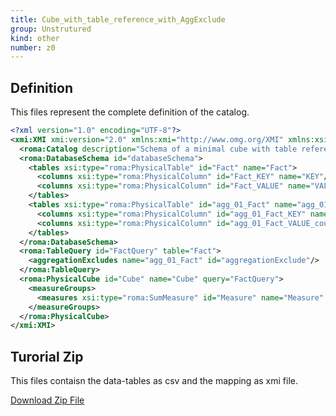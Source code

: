 ```yaml
---
title: Cube_with_table_reference_with_AggExclude
group: Unstrutured
kind: other
number: z0
---
```




## Definition

This files represent the complete definition of the catalog.

```xml
<?xml version="1.0" encoding="UTF-8"?>
<xmi:XMI xmi:version="2.0" xmlns:xmi="http://www.omg.org/XMI" xmlns:xsi="http://www.w3.org/2001/XMLSchema-instance" xmlns:roma="https://www.daanse.org/spec/org.eclipse.daanse.rolap.mapping">
  <roma:Catalog description="Schema of a minimal cube with table reference with AggExclude" name="Cube_with_table_reference_with_AggExclude" cubes="Cube" dbschemas="databaseSchema"/>
  <roma:DatabaseSchema id="databaseSchema">
    <tables xsi:type="roma:PhysicalTable" id="Fact" name="Fact">
      <columns xsi:type="roma:PhysicalColumn" id="Fact_KEY" name="KEY"/>
      <columns xsi:type="roma:PhysicalColumn" id="Fact_VALUE" name="VALUE" type="Integer"/>
    </tables>
    <tables xsi:type="roma:PhysicalTable" id="agg_01_Fact" name="agg_01_Fact">
      <columns xsi:type="roma:PhysicalColumn" id="agg_01_Fact_KEY" name="KEY"/>
      <columns xsi:type="roma:PhysicalColumn" id="agg_01_Fact_VALUE_count" name="KEY"/>
    </tables>
  </roma:DatabaseSchema>
  <roma:TableQuery id="FactQuery" table="Fact">
    <aggregationExcludes name="agg_01_Fact" id="aggregationExclude"/>
  </roma:TableQuery>
  <roma:PhysicalCube id="Cube" name="Cube" query="FactQuery">
    <measureGroups>
      <measures xsi:type="roma:SumMeasure" id="Measure" name="Measure" column="Fact_VALUE"/>
    </measureGroups>
  </roma:PhysicalCube>
</xmi:XMI>

```



## Turorial Zip
This files contaisn the data-tables as csv and the mapping as xmi file.

<a href="./zip/tutorial.aggexclude.zip" download>Download Zip File</a>
